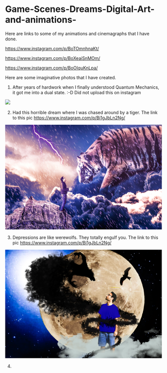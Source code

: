 # Game-Scenes-Dreams-Digital-Art-and-animations-

Here are links to some of my animations and cinemagraphs that I have done. 

https://www.instagram.com/p/BoTOmnhnaKt/

https://www.instagram.com/p/BoXeaiSnMOm/

https://www.instagram.com/p/BoOIquKnLpa/

Here are some imaginative photos that I have created. 

1. After years of hardwork when I finally understood Quantum Mechanics, it got me into a dual state. :-D Did not upload this on instagram

![](quantum%20mechanics.jpg)

2. Had this horrible dream where I was chased around by a tiger. The link to this pic https://www.instagram.com/p/Bi1gJbLn2Ng/

![](TIGER.jpg)

3. Depressions are like werewolfs. They totally engulf you. The link to this pic https://www.instagram.com/p/Bi1gJbLn2Ng/

![](werewolf2.jpg)

4. 




